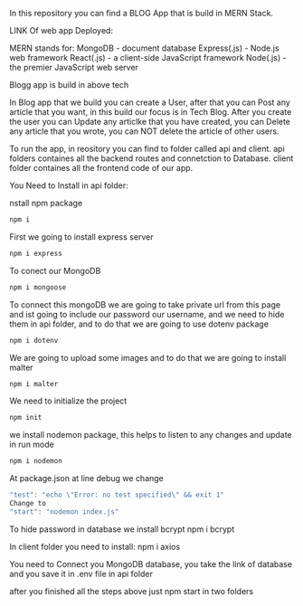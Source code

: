 In this repository you can find a BLOG App that is build in MERN Stack.

LINK Of web app Deployed:

MERN stands for:
MongoDB - document database
Express(.js) - Node.js web framework
React(.js) - a client-side JavaScript framework
Node(.js) - the premier JavaScript web server

Blogg app is build in above tech

In Blog app that we build you can create a User, after that you can Post any article that you want, in this build our focus is in Tech Blog.
After you create the user you can Update any articlke that you have created, you can Delete any article that you wrote, you can NOT delete the article of other users.

To run the app, in reository you can find to folder called api and client.
api folders containes all the backend routes and connetction to Database.
client folder containes all the frontend code of our app.

You Need to Install in api folder:

nstall npm package

```jsx
npm i
```

First we going to install express server

```jsx
npm i express
```

To conect our MongoDB

```jsx
npm i mongoose
```

To connect this mongoDB we are going to take private url from this page and ist going to include our password our username, and we need to hide them in api folder, and to do that we are going to use dotenv package

```jsx
npm i dotenv
```

We are going to upload some images and to do that we are going to install malter

```jsx
npm i malter
```

We need to initialize the project

```jsx
npm init

```

we install nodemon package, this helps to listen to any changes and update in run mode

```jsx
npm i nodemon

```

At package.json at line debug we change

```jsx
"test": "echo \"Error: no test specified\" && exit 1"
Change to
"start": "nodemon index.js"
```

To hide password in database we install bcrypt
npm i bcrypt

In client folder you need to install:
npm i axios

You need to Connect you MongoDB database, you take the link of database and you save it in .env file in api folder

after you finished all the steps above just npm start in two folders
